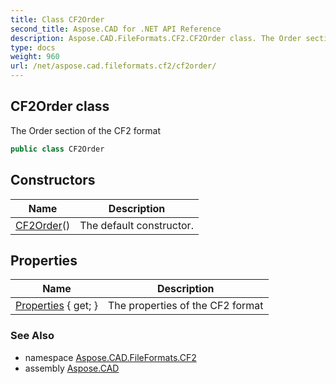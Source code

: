 ```yaml
---
title: Class CF2Order
second_title: Aspose.CAD for .NET API Reference
description: Aspose.CAD.FileFormats.CF2.CF2Order class. The Order section of the CF2 format
type: docs
weight: 960
url: /net/aspose.cad.fileformats.cf2/cf2order/
---
```

## CF2Order class

The Order section of the CF2 format

```csharp
public class CF2Order
```

## Constructors

| Name | Description |
| --- | --- |
| [CF2Order](cf2order/)() | The default constructor. |

## Properties

| Name | Description |
| --- | --- |
| [Properties](../../aspose.cad.fileformats.cf2/cf2order/properties/) { get; } | The properties of the CF2 format |

### See Also

* namespace [Aspose.CAD.FileFormats.CF2](../../aspose.cad.fileformats.cf2/)
* assembly [Aspose.CAD](../../)


